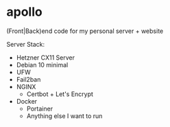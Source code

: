 # apollo

(Front|Back)end code for my personal server + website

Server Stack:
- Hetzner CX11 Server
- Debian 10 minimal
- UFW
- Fail2ban
- NGINX
  - Certbot + Let's Encrypt
- Docker
  - Portainer
  - Anything else I want to run
